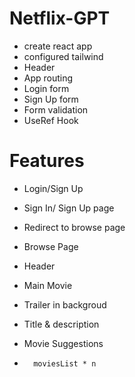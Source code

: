 # Netflix-GPT

- create react app
- configured tailwind
- Header
- App routing
- Login form
- Sign Up form
- Form validation
- UseRef Hook


# Features

- Login/Sign Up
-   Sign In/ Sign Up page
-   Redirect to browse page

- Browse Page
-   Header
-   Main Movie
-   Trailer in backgroud
-   Title & description
-   Movie Suggestions
-       moviesList * n


